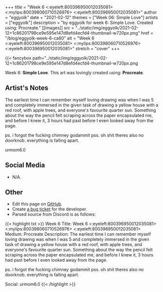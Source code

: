 +++
title =       "Week 6 <:eyeleft:800396950012035081> <:mylips:800398060710526976> <:eyeleft:800396950012035081>"
author =      "eggyolk"
date =        "2021-02-12"
themes =      ["Week 06: Simple Love"]
artists =     ["eggyolk"]
description = "by eggyolk for week 6: Simple Love. Created using: Procreate."
[[images]]
              src = "../static/img/eggyolk/2021-02-12+1c86201798ce9e595e147d8efd4ecfd4-thumbnail-w720px.png"
              href = "/blog/eggyolk-week-6-ca60"
              alt = "Week 6 <:eyeleft:800396950012035081> <:mylips:800398060710526976> <:eyeleft:800396950012035081>"
              stretch = "cover"
+++


{{< fancybox path="../static/img/eggyolk/2021-02-12+1c86201798ce9e595e147d8efd4ecfd4-thumbnail-w720px.png

Week 6: **Simple Love**. This art was lovingly created using: **Procreate**.

## Artist's Notes

The earliest time I can remember myself loving drawing was when I was 5 and completely immersed in the given task of drawing a yellow house with a red roof, with apple trees, and everyone's favourite quarter sun. Something about the way the pencil felt scraping across the paper encapsulated me, and before I knew it, 3 hours had past before I even looked away from the page. 

ps. i forgot the fucking chimney godammit
pss. oh shit theres also no doorknob. everything is falling apart.

urmom6.0

## Social Media

- N/A.

## Other

- Edit this page on [GitHub](https://github.com/teaminkling/web-refresh/edit/main/content/blog/eggyolk-week-6-ca60.md).
- Create [a bug ticket](https://github.com/teaminkling/web-refresh/issues/new?assignees=&labels=bug&template=problem-report.md&title=) for the developer.
- Parsed source from Discord is as follows:

{{< highlight txt >}}
Week 6
Title: Week 6 <:eyeleft:800396950012035081> <:mylips:800398060710526976> <:eyeleft:800396950012035081> 
Medium: Procreate
Description: The earliest time I can remember myself loving drawing was when I was 5 and completely immersed in the given task of drawing a yellow house with a red roof, with apple trees, and everyone's favourite quarter sun. Something about the way the pencil felt scraping across the paper encapsulated me, and before I knew it, 3 hours had past before I even looked away from the page. 

ps. i forgot the fucking chimney godammit
pss. oh shit theres also no doorknob. everything is falling apart.

Social: urmom6.0
{{< /highlight >}}